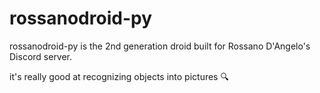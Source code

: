 # rossanodroid-py

rossanodroid-py is the 2nd generation droid built for Rossano D'Angelo's Discord server.

it's really good at recognizing objects into pictures :mag:
